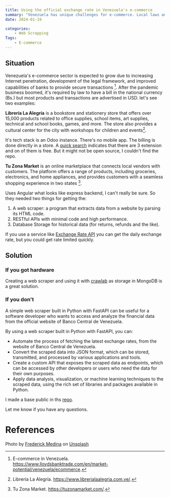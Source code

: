 ```yaml
---
title: Using the official exchange rate in Venezuela's e-commerce
summary: "Venezuela has unique challenges for e-commerce. Local laws and  tax regulations required to engage with the consumer base. A simple web scraper built in Python with FastAPI can be useful for a software developer who wants to access the exchange rate from the official website of Banco Central de Venezuela. We will briefly explore when this is a good idea and how to do it. "
date: 2024-01-19

categories:
    - Web Scrapping 
Tags:
    - E-commerce
---
```


## Situation

Venezuela's e-commerce sector is expected to grow due to increasing Internet penetration, development of the legal framework, and improved capabilities of banks to provide secure transactions [^1]. After the pandemic business boomed, it's required by law to have a bill in the national currency (Bs.) but most products and transactions are advertised in USD. let's see two examples:

**Librería La Alegría** is a bookstore and stationery store that offers over 15,000 products related to office supplies, school items, art supplies, technical and school books, games, and more. The store also provides a cultural center for the city with workshops for children and events[^2].

It's tech stack is an Odoo instance. There's no mobile app. The billing is done directly in a store.  A [quick search](https://apps.odoo.com/apps/modules/browse?search=BCV) indicates that there are 3 extension and on of them is free. But it might not be open source, I couldn't find the repo.

**Tu Zona Market** is an online marketplace that connects local vendors with customers. The platform offers a range of products, including groceries, electronics, and home appliances, and provides customers with a seamless shopping experience in two states [^3].

Uses Angular what looks like express backend, I can't really be sure. So they needed two things for getting the:

1. A web scraper: a program that extracts data from a website by parsing its HTML code.
2. RESTful APIs with minimal code and high performance.
3. Database Storage for historical data (for returns, refunds and the like).

If you use a service like [Exchange Rate API](https://www.exchangerate-api.com/) you can get the daily exchange rate, but you could get rate limited quickly. 

## Solution
### If you got hardware
Creating a web scraper and using it with [crawlab](https://www.crawlab.cn/en) as storage in MongoDB is a great solution.

### If you don't
A simple web scraper built in Python with FastAPI can be useful for a software developer who wants to access and analyze the financial data from the official website of Banco Central de Venezuela.

By using a web scraper built in Python with FastAPI, you can:

- Automate the process of fetching the latest exchange rates, from the website of Banco Central de Venezuela.
- Convert the scraped data into JSON format, which can be stored, transmitted, and processed by various applications and tools.
- Create a custom API that exposes the scraped data as endpoints, which can be accessed by other developers or users who need the data for their own purposes.
- Apply data analysis, visualization, or machine learning techniques to the scraped data, using the rich set of libraries and packages available in Python.

I made a base public in ths [repo](https://github.com/ivanovertime/bcv_scraper).

Let me know if you have any questions.

# References
Photo by [Frederick Medina](https://unsplash.com/@frederickjmedina?utm_content=creditCopyText&utm_medium=referral&utm_source=unsplash) on [Unsplash](https://unsplash.com/photos/person-holding-two-brown-doughnuts-LxyT2CgQSj8?utm_content=creditCopyText&utm_medium=referral&utm_source=unsplash)


[^1]: E-commerce in Venezuela. <https://www.lloydsbanktrade.com/en/market-potential/venezuela/ecommerce>.
[^2]: Librería La Alegría. <https://www.librerialaalegria.com.ve/>.
[^3]: Tu Zona Market. <https://tuzonamarket.com/>.


